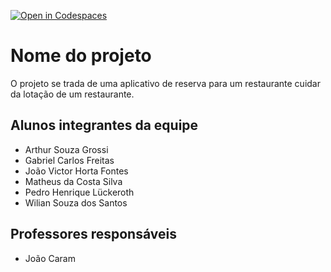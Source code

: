 [![Open in Codespaces](https://classroom.github.com/assets/launch-codespace-7f7980b617ed060a017424585567c406b6ee15c891e84e1186181d67ecf80aa0.svg)](https://classroom.github.com/open-in-codespaces?assignment_repo_id=14314830)
# Nome do projeto
O projeto se trada de uma aplicativo de reserva para um restaurante cuidar da lotação de um restaurante.

## Alunos integrantes da equipe

* Arthur Souza Grossi
* Gabriel Carlos Freitas
* João Victor Horta Fontes
* Matheus da Costa Silva
* Pedro Henrique Lückeroth
* Wilian Souza dos Santos

## Professores responsáveis

* João Caram
